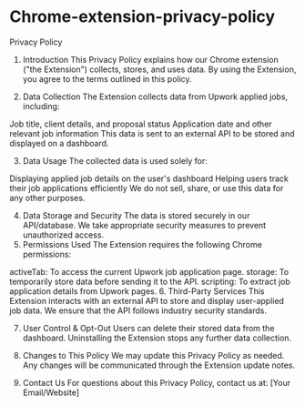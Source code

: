 # Chrome-extension-privacy-policy

Privacy Policy
1. Introduction
This Privacy Policy explains how our Chrome extension ("the Extension") collects, stores, and uses data. By using the Extension, you agree to the terms outlined in this policy.

2. Data Collection
The Extension collects data from Upwork applied jobs, including:

Job title, client details, and proposal status
Application date and other relevant job information
This data is sent to an external API to be stored and displayed on a dashboard.

3. Data Usage
The collected data is used solely for:

Displaying applied job details on the user's dashboard
Helping users track their job applications efficiently
We do not sell, share, or use this data for any other purposes.

4. Data Storage and Security
The data is stored securely in our API/database.
We take appropriate security measures to prevent unauthorized access.
5. Permissions Used
The Extension requires the following Chrome permissions:

activeTab: To access the current Upwork job application page.
storage: To temporarily store data before sending it to the API.
scripting: To extract job application details from Upwork pages.
6. Third-Party Services
This Extension interacts with an external API to store and display user-applied job data. We ensure that the API follows industry security standards.

7. User Control & Opt-Out
Users can delete their stored data from the dashboard.
Uninstalling the Extension stops any further data collection.
8. Changes to This Policy
We may update this Privacy Policy as needed. Any changes will be communicated through the Extension update notes.

9. Contact Us
For questions about this Privacy Policy, contact us at: [Your Email/Website]
